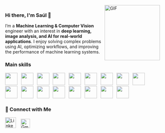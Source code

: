 <img align="right" width="180" src="https://github.com/user-attachments/assets/6129d3a8-6b20-41a2-a814-3c8c3bb5fe9c" alt="GIF">

### Hi there, I'm Saúl 👋


I’m a **Machine Learning & Computer Vision** engineer with an interest in **deep learning, image analysis, and AI for real-world applications**. I enjoy solving complex problems using AI, optimizing workflows, and improving the performance of machine learning systems.  

### Main skills 
[<img src='https://cdn.jsdelivr.net/gh/devicons/devicon@latest/icons/python/python-original.svg' height='40'/>](https://www.python.org/) &nbsp;
[<img src="https://cdn.jsdelivr.net/gh/devicons/devicon@latest/icons/c/c-original.svg" height='40'/>](https://www.w3schools.com/c/index.php) &nbsp;
[<img src="https://cdn.jsdelivr.net/gh/devicons/devicon@latest/icons/cplusplus/cplusplus-original.svg" height='40'/>](https://www.w3schools.com/cpp/) &nbsp; 
[<img src="https://cdn.jsdelivr.net/gh/devicons/devicon@latest/icons/pytorch/pytorch-original.svg" height='40'/>](https://pytorch.org/) &nbsp;
[<img src="https://cdn.jsdelivr.net/gh/devicons/devicon@latest/icons/opencv/opencv-original.svg" height='40'/>](https://opencv.org/) &nbsp;
[<img src="https://cdn.jsdelivr.net/gh/devicons/devicon@latest/icons/scikitlearn/scikitlearn-original.svg" height='40'/>](https://scikit-learn.org/stable/) &nbsp;
[<img src="https://cdn.jsdelivr.net/gh/devicons/devicon@latest/icons/numpy/numpy-original.svg" height='40'/>](https://numpy.org/) &nbsp;
[<img src="https://upload.wikimedia.org/wikipedia/commons/b/b2/SCIPY_2.svg" height='40'/>](https://scipy.org/) &nbsp;
[<img src="https://cdn.jsdelivr.net/gh/devicons/devicon@latest/icons/pandas/pandas-original.svg" height='40'/>](https://pandas.pydata.org/) &nbsp;
[<img src="https://cdn.jsdelivr.net/gh/devicons/devicon@latest/icons/matplotlib/matplotlib-original.svg" height='40'/>](https://matplotlib.org/) &nbsp;
[<img src="https://cdn.jsdelivr.net/gh/devicons/devicon@latest/icons/git/git-original.svg" height='40'/>](https://git-scm.com/) &nbsp;
[<img src="https://cdn.worldvectorlogo.com/logos/github-icon-2.svg" height='40'/>](https://github.com/) &nbsp;
[<img src="https://cdn.jsdelivr.net/gh/devicons/devicon@latest/icons/docker/docker-original.svg" height='40'/>](https://www.docker.com/) &nbsp;
[<img src="https://cdn.jsdelivr.net/gh/devicons/devicon@latest/icons/linux/linux-original.svg" height='40'/>](https://www.linux.org/) &nbsp;
[<img src="https://cdn.jsdelivr.net/gh/devicons/devicon@latest/icons/bash/bash-original.svg" height='40'/>](https://www.gnu.org/savannah-checkouts/gnu/bash/manual/bash.html) &nbsp;
[<img src="https://cdn.jsdelivr.net/gh/devicons/devicon@latest/icons/jupyter/jupyter-original.svg" height='40'/>](https://jupyter.org/) &nbsp;
[<img src="https://cdn.jsdelivr.net/gh/devicons/devicon@latest/icons/anaconda/anaconda-original.svg" height='40'/>](https://www.anaconda.com/) &nbsp;

### 🔗 Connect with Me  
[<img src='https://github.com/detain/svg-logos/blob/master/svg/l/linkedin-icon-3.svg' alt='LinkedIn' height='35'>](https://www.linkedin.com/in/saul-leyva-santaren/) &nbsp;&nbsp;
[<img src='https://upload.wikimedia.org/wikipedia/commons/thumb/7/7e/Gmail_icon_%282020%29.svg/2560px-Gmail_icon_%282020%29.svg.png' alt='Gmail' height='30'>](mailto:saul.leyva.santaren@gmail.com)
